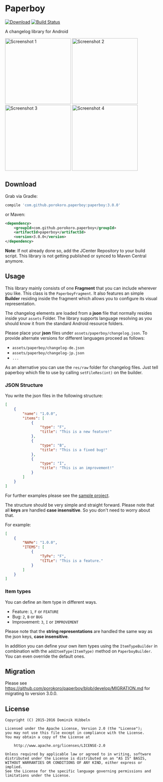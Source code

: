 Paperboy
========

[![Download](https://api.bintray.com/packages/porokoro/maven/paperboy/images/download.svg)](https://bintray.com/porokoro/maven/paperboy/_latestVersion)
[![Build Status](https://travis-ci.org/porokoro/paperboy.svg?branch=develop)](https://travis-ci.org/porokoro/paperboy)

A changelog library for Android

[<img src="https://raw.githubusercontent.com/porokoro/paperboy/master/art/screenshot-1-thumbnail.png" alt="Screenshot 1" width="216"/>](https://raw.githubusercontent.com/porokoro/paperboy/master/art/screenshot-1.png)
[<img src="https://raw.githubusercontent.com/porokoro/paperboy/master/art/screenshot-2-thumbnail.png" alt="Screenshot 2" width="216"/>](https://raw.githubusercontent.com/porokoro/paperboy/master/art/screenshot-2.png)
[<img src="https://raw.githubusercontent.com/porokoro/paperboy/master/art/screenshot-3-thumbnail.png" alt="Screenshot 3" width="216"/>](https://raw.githubusercontent.com/porokoro/paperboy/master/art/screenshot-3.png)
[<img src="https://raw.githubusercontent.com/porokoro/paperboy/master/art/screenshot-4-thumbnail.png" alt="Screenshot 4" width="216"/>](https://raw.githubusercontent.com/porokoro/paperboy/master/art/screenshot-4.png)

Download
--------

Grab via Gradle:
```groovy
compile 'com.github.porokoro.paperboy:paperboy:3.0.0'
```
or Maven:
```xml
<dependency>
    <groupId>com.github.porokoro.paperboy</groupId>
    <artifactId>paperboy</artifactId>
    <version>3.0.0</version>
</dependency>
```

**Note**: If not already done so, add the JCenter Repository to your build
script. This library is not getting published or synced to Maven Central
anymore.

Usage
-----

This library mainly consists of one **Fragment** that you can include wherever
you like. This class is the `PaperboyFragment`. It also features an simple
**Builder** residing inside the fragment which allows you to configure its
visual representation.

The changelog elements are loaded from a **json** file that normally resides
inside your `assets` Folder. The library supports language resolving
as you should know it from the standard Android resource folders.

Please place your **json** files under `assets/paperboy/changelog.json`.
To provide alternate versions for different languages proceed as follows:
* `assets/paperboy/changelog-de.json`
* `assets/paperboy/changelog-jp.json`
* `...`

As an alternative you can use the `res/raw` folder for changelog files. Just
tell paperboy which file to use by calling `setFileRes(int)` on the builder.


### JSON Structure ###

You write the json files in the following structure:
```json
[
    {
        "name": "1.0.0",
        "items": [
            {
                "type": "F",
                "title": "This is a new feature!"
            },
            {
                "type": "B",
                "title": "This is a fixed bug!"
            },
            {
                "type": "I",
                "title": "This is an improvement!"
            }
        ]
    }
]
```

For further examples please see the [sample project](https://github.com/porokoro/paperboy/blob/develop/sample/src/main/assets/paperboy/changelog.json).

The structure should be very simple and straight forward. Please note that all
**keys** are handled **case insensitive**. So you don't need to worry about
that.

For example:
```json
[
    {
        "NAMe": "1.0.0",
        "ITEMS": [
            {
                "TyPe": "F",
                "tITLe": "This is a feature."
            }
        ]
    }
]
```

### Item types ###

You can define an item type in different ways.

* Feature: `1`, `F` or `FEATURE`
* Bug: `2`, `B` or `BUG`
* Improvement: `3`, `I` or `IMPROVEMENT`

Please note that the **string representations** are handled the same way as the
json keys, **case insensitive**.

In addition you can define your own item types using the `ItemTypeBuilder` in
combination with the `addItemType(ItemType)` method on `PaperboyBuilder`. You
can even override the default ones.

Migration
---------

Please see https://github.com/porokoro/paperboy/blob/develop/MIGRATION.md for
migrating to version 3.0.0.

License
-------

```
Copyright (C) 2015-2016 Dominik Hibbeln

Licensed under the Apache License, Version 2.0 (the "License");
you may not use this file except in compliance with the License.
You may obtain a copy of the License at

    http://www.apache.org/licenses/LICENSE-2.0

Unless required by applicable law or agreed to in writing, software
distributed under the License is distributed on an "AS IS" BASIS,
WITHOUT WARRANTIES OR CONDITIONS OF ANY KIND, either express or implied.
See the License for the specific language governing permissions and
limitations under the License.
```

